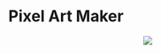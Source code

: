 # Pixel Art Maker
<p align="center">
  <img src="https://github.com/loanttran/Udacity-Front-End-Nanodegree-Lab2-Pixel-Art-Maker/blob/master/images/Screen%20Shot%202018-07-06%20at%205.02.33%20PM.png"> 
</p>
